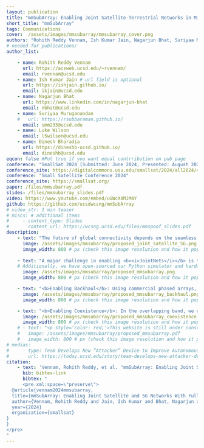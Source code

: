 ```yaml
---
layout: publication
title: "mmSubArray: Enabling Joint Satellite-Terrestrial Networks in Millimeter-wave Band"
short_title: "mmSubArray"
tags: Communications
cover:  /assets/images/mmsubarray/mmsubarray_cover.png
authors: "Rohith Reddy Vennam, Ish Kumar Jain, Nagarjun Bhat, Suriyaa Muruganandan and Dinesh Bharadia"
# needed for publications/
author_list:

    - name: Rohith Reddy Vennam
      url: https://acsweb.ucsd.edu/~rvennam/
      email: rvennam@ucsd.edu
    - name: Ish Kumar Jain # url field is optional
      url: https://ishjain.github.io/
      email: ikjain@ucsd.edu
    - name: Nagarjun Bhat
      url: https://www.linkedin.com/in/nagarjun-bhat
      email: nbhat@ucsd.edu
    - name: Suriyaa Muruganandan
    #   url: https://rsubbaraman.github.io/
      email: smm233@ucsd.edu
    - name: Luke Wilson
      email: l5wilson@ucsd.edu
    - name: Dinesh Bharadia
      url: https://dineshb-ucsd.github.io/
      email: dineshb@ucsd.edu
eqcon: false #Put true if you want equal contrribution on pub page
conference: "SmallSat 2024 [Submitted: June 2024, Presented: August 2024]"
conference_site: https://digitalcommons.usu.edu/smallsat/2024/all2024/41/
conference: "Small Satellite Conference 2024"
conference_site: https://smallsat.org/
paper: /files/mmsubarray.pdf
slides: /files/mmsubarray_slides.pdf
video: https://www.youtube.com/embed/uGWcX8MJM4Y
github: https://github.com/ucsdwcsng/mmSubArray
# video_str: 1 min teaser
# miscs: # additional items
#     - content_type: Slides
#       content_url: https://wcsng.ucsd.edu/files/mmspoof_slides.pdf
description:  
    - text: "The future of global connectivity depends on the seamless integration of satellite and terrestrial networks. Satellites and ground stations can now relay data between terrestrial base stations and remote devices, breaking coverage barriers and enabling global connectivity. However, current satellite-to-device architectures require ground stations with extensive fiber backhaul across difficult terrain, leading to high deployment costs, scalability challenges, and increased latency. To address this, we propose <b><i>JointNets: Joint satellite and terrestrial networks</i></b> by deploying ground stations within terrestrial coverage areas and using high-speed millimeter-wave links for backhaul. This eliminates the need for long optical fibers, simplifies ground station deployment, enhances scalability, and reduces latency."
      image: /assets/images/mmsubarray/proposed_joint_satellite_5G.png
      image_width: 800 # px (check this image resolution and how it populate on webpage)
      
    - text: "A major challenge in enabling <b><i>JointNets</i></b> is that ground station to satellite uplink transmissions (27.5 to 30.0 GHz) interfere with 5G links, leading to reduced efficiency or complete link failure. Current approches, such as distance, frequency, and direction separation, often cause spectrum inefficiency and coverage gaps. This paper introduces <b>mmSubArray: An array of sub-band phased arrays</b> using commercial off-the-shelf phased arrays to enable full-spectrum utilization and joint satellite-terrestrial networks. Our <b>mmSubArray</b> approach splits the bandwidth into overlapping and non-overlapping subbands, with different phased arrays beaming each subband at the base station." 
    # Additionally, we have open-sourced our Python simulator and hardware implementation source codes, providing valuable tools for industrial deployment and future research."
      image: /assets/images/mmsubarray/proposed_mmsubarray.png
      image_width: 800 # px (check this image resolution and how it populate on webpage)

    - text: "<b>Enabling Backhaul</b>: Using commercial phased arrays, we demonstrate that simultaneous mmWave transmissions in non-overlapping bands do not suffer significant degradation due to interference. <b>mmSubArray</b> employs one or more phased arrays to beam non-overlapping bands toward interfering ground stations. This allows <b>mmSubArray</b> to enable backhaul for ground stations or support users in interfering directions."
      image: /assets/images/mmsubarray/proposed_mmsubarray_backhaul.png
      image_width: 800 # px (check this image resolution and how it populate on webpage)

    - text: "<b>Enabling Coexistence</b>: In the overlapping band, we use the other phased arrays to serve users in non-interfering directions. However, simply beaming in other directions is not sufficient to enable coexistence in many scenarios. We may still have side lobes that fall along the interference directions, causing interference issues. Our key idea is to apply nulling along with beaming in other directions; together, these techniques suppress the interference power below the noise floor and enable coexistence in overlapping bands. Through extensive simulations and real-world measurements, we demonstrate the interference challenges and evaluate the efficacy of our approach." 
      image: /assets/images/mmsubarray/proposed_mmsubarray_coexistence.png
      image_width: 800 # px (check this image resolution and how it populate on webpage)
    # - text: "<p style='color: red;'>This website is still under construction. Full details will be available after August 3rd, 2024.</p>"
    #   image: /assets/images/mmsubarray/proposed_mmsubarray.pdf
    #   image_width: 800 # px (check this image resolution and how it populate on webpage)
# medias:
#     - type: Team Develops New “Attacker” Device to Improve Autonomous Car Safety
#       url: https://today.ucsd.edu/story/team-develops-new-attacker-device-to-improve-autonomous-car-safety
citation:
    - text: 'Vennam, Rohith Reddy, et al. "mmSubArray: Enabling Joint Satellite and 5G Networks With Full-Spectrum Utilization in Millimeter-Wave Bands." (2024).'
      bib: bibtex-link
      bibtex: "
      <pre xml:space=\"preserve\">
  @article{vennam2024mmsubarray,
  title={mmSubArray: Enabling Joint Satellite and 5G Networks With Full-Spectrum Utilization in Millimeter-Wave Bands},
  author={Vennam, Rohith Reddy and Jain, Ish Kumar and Bhat, Nagarjun and M, Suriyaa and Bharadia, Dinesh},
  year={2024}
  organization={smallsat}
}
}
</pre>
"
---
```

